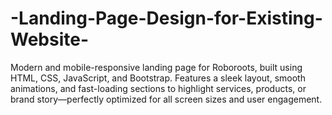 # -Landing-Page-Design-for-Existing-Website-
Modern and mobile-responsive landing page for Roboroots, built using HTML, CSS, JavaScript, and Bootstrap. Features a sleek layout, smooth animations, and fast-loading sections to highlight services, products, or brand story—perfectly optimized for all screen sizes and user engagement.
